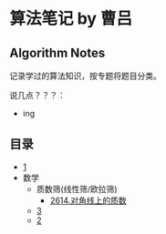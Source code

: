 # 算法笔记 by 曹吕

## Algorithm Notes

记录学过的算法知识，按专题将题目分类。

说几点？？？：
- ing

## 目录

- [1](https://github.com/sysy66/algorithmNotes-caolv)
- 数学
  - 质数筛(线性筛/欧拉筛)
    - [2614.对角线上的质数](python/2614.对角线上的质数.py)
  - [3](python/bisect.py)
  - [2](golang/helloworld.go)